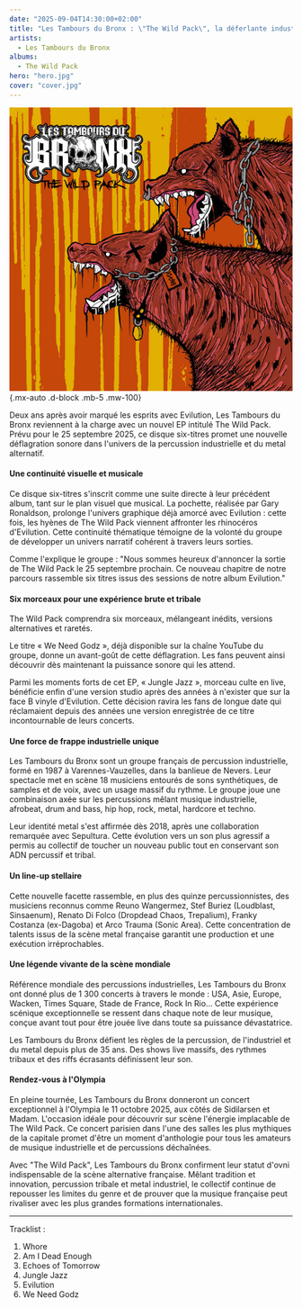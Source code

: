 ```yaml
---
date: "2025-09-04T14:30:00+02:00"
title: "Les Tambours du Bronx : \"The Wild Pack\", la déferlante industrielle française frappe à nouveau"
artists:
  - Les Tambours du Bronx
albums:
  - The Wild Pack
hero: "hero.jpg"
cover: "cover.jpg"
---
```


![The Wild Pack](cover.jpg)
{.mx-auto .d-block .mb-5 .mw-100}

Deux ans après avoir marqué les esprits avec Evilution, Les Tambours du Bronx reviennent à la charge avec un nouvel EP
intitulé The Wild Pack. Prévu pour le 25 septembre 2025, ce disque six-titres promet une nouvelle déflagration sonore
dans l'univers de la percussion industrielle et du metal alternatif.

#### Une continuité visuelle et musicale

Ce disque six-titres s'inscrit comme une suite directe à leur précédent album, tant sur le plan visuel que musical. La
pochette, réalisée par Gary Ronaldson, prolonge l'univers graphique déjà amorcé avec Evilution : cette fois, les hyènes
de The Wild Pack viennent affronter les rhinocéros d'Evilution. Cette continuité thématique témoigne de la volonté du
groupe de développer un univers narratif cohérent à travers leurs sorties.

Comme l'explique le groupe : "Nous sommes heureux d'annoncer la sortie de The Wild Pack le 25 septembre prochain. Ce
nouveau chapitre de notre parcours rassemble six titres issus des sessions de notre album Evilution."

#### Six morceaux pour une expérience brute et tribale

The Wild Pack comprendra six morceaux, mélangeant inédits, versions alternatives et raretés.

Le titre « We Need Godz », déjà disponible sur la chaîne YouTube du groupe, donne un avant-goût de cette déflagration.
Les fans peuvent ainsi découvrir dès maintenant la puissance sonore qui les attend.

Parmi les moments forts de cet EP, « Jungle Jazz », morceau culte en live, bénéficie enfin d'une version studio après
des années à n'exister que sur la face B vinyle d'Evilution. Cette décision ravira les fans de longue date qui
réclamaient depuis des années une version enregistrée de ce titre incontournable de leurs concerts.

#### Une force de frappe industrielle unique

Les Tambours du Bronx sont un groupe français de percussion industrielle, formé en 1987 à Varennes-Vauzelles, dans la
banlieue de Nevers. Leur spectacle met en scène 18 musiciens entourés de sons synthétiques, de samples et de voix, avec
un usage massif du rythme. Le groupe joue une combinaison axée sur les percussions mêlant musique industrielle,
afrobeat, drum and bass, hip hop, rock, metal, hardcore et techno.

Leur identité metal s'est affirmée dès 2018, après une collaboration remarquée avec Sepultura. Cette évolution vers un
son plus agressif a permis au collectif de toucher un nouveau public tout en conservant son ADN percussif et tribal.

#### Un line-up stellaire

Cette nouvelle facette rassemble, en plus des quinze percussionnistes, des musiciens reconnus comme Reuno Wangermez,
Stef Buriez (Loudblast, Sinsaenum), Renato Di Folco (Dropdead Chaos, Trepalium), Franky Costanza (ex-Dagoba) et Arco
Trauma (Sonic Area). Cette concentration de talents issus de la scène metal française garantit une production et une
exécution irréprochables.

#### Une légende vivante de la scène mondiale

Référence mondiale des percussions industrielles, Les Tambours du Bronx ont donné plus de 1 300 concerts à travers le
monde : USA, Asie, Europe, Wacken, Times Square, Stade de France, Rock In Rio… Cette expérience scénique exceptionnelle
se ressent dans chaque note de leur musique, conçue avant tout pour être jouée live dans toute sa puissance
dévastatrice.

Les Tambours du Bronx défient les règles de la percussion, de l'industriel et du metal depuis plus de 35 ans. Des shows
live massifs, des rythmes tribaux et des riffs écrasants définissent leur son.

#### Rendez-vous à l'Olympia

En pleine tournée, Les Tambours du Bronx donneront un concert exceptionnel à l'Olympia le 11 octobre 2025, aux côtés de
Sidilarsen et Madam. L'occasion idéale pour découvrir sur scène l'énergie implacable de The Wild Pack. Ce concert
parisien dans l'une des salles les plus mythiques de la capitale promet d'être un moment d'anthologie pour tous les
amateurs de musique industrielle et de percussions déchaînées.

Avec "The Wild Pack", Les Tambours du Bronx confirment leur statut d'ovni indispensable de la scène alternative
française. Mêlant tradition et innovation, percussion tribale et metal industriel, le collectif continue de repousser
les limites du genre et de prouver que la musique française peut rivaliser avec les plus grandes formations
internationales.

---

Tracklist :

01. Whore
02. Am I Dead Enough
03. Echoes of Tomorrow
04. Jungle Jazz
05. Evilution
06. We Need Godz
